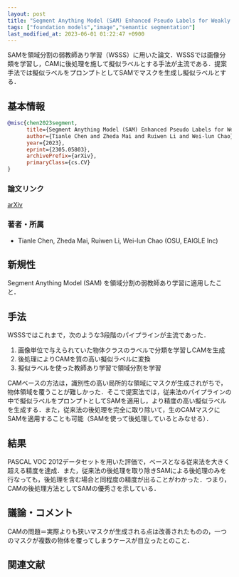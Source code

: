 ```yaml
---
layout: post
title: "Segment Anything Model (SAM) Enhanced Pseudo Labels for Weakly Supervised Semantic Segmentation"
tags: ["foundation models","image","semantic segmentation"]
last_modified_at: 2023-06-01 01:22:47 +0900
---
```


SAMを領域分割の弱教師あり学習（WSSS）に用いた論文．WSSSでは画像分類を学習し，CAMに後処理を施して擬似ラベルとする手法が主流である．提案手法では擬似ラベルをプロンプトとしてSAMでマスクを生成し擬似ラベルとする．

## 基本情報

```bibtex
@misc{chen2023segment,
      title={Segment Anything Model (SAM) Enhanced Pseudo Labels for Weakly Supervised Semantic Segmentation}, 
      author={Tianle Chen and Zheda Mai and Ruiwen Li and Wei-lun Chao},
      year={2023},
      eprint={2305.05803},
      archivePrefix={arXiv},
      primaryClass={cs.CV}
}
```

### 論文リンク

[arXiv](https://arxiv.org/abs/2305.05803)

### 著者・所属

* Tianle Chen, Zheda Mai, Ruiwen Li, Wei-lun Chao (OSU, EAIGLE Inc)

## 新規性

Segment Anything Model (SAM) を領域分割の弱教師あり学習に適用したこと．

## 手法

WSSSではこれまで，次のような3段階のパイプラインが主流であった．

1. 画像単位で与えられていた物体クラスのラベルで分類を学習しCAMを生成
2. 後処理によりCAMを質の高い擬似ラベルに変換
3. 擬似ラベルを使った教師あり学習で領域分割を学習

CAMベースの方法は，識別性の高い局所的な領域にマスクが生成されがちで，物体領域を覆うことが難しかった．そこで提案法では，従来法のパイプラインの中で擬似ラベルをプロンプトとしてSAMを適用し，より精度の高い擬似ラベルを生成する．また，従来法の後処理を完全に取り除いて，生のCAMマスクにSAMを適用することも可能（SAMを使って後処理しているとみなせる）．

## 結果

PASCAL VOC 2012データセットを用いた評価で，ベースとなる従来法を大きく超える精度を達成．また，従来法の後処理を取り除きSAMによる後処理のみを行なっても，後処理を含む場合と同程度の精度が出ることがわかった．つまり，CAMの後処理方法としてSAMの優秀さを示している．

## 議論・コメント

CAMの問題＝実際よりも狭いマスクが生成される点は改善されたものの，一つのマスクが複数の物体を覆ってしまうケースが目立ったとのこと．

## 関連文献

